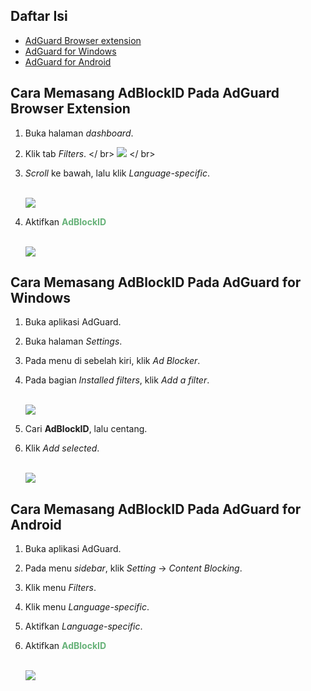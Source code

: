 ## Daftar Isi
- [AdGuard Browser extension](#cara-memasang-adblockid-pada-adguard-browser-extension)
- [AdGuard for Windows](#cara-memasang-adblockid-pada-adguard-for-windows)
- [AdGuard for Android](#cara-memasang-adblockid-pada-adguard-for-android)


## Cara Memasang AdBlockID Pada AdGuard Browser Extension
1. Buka halaman *dashboard*.
2. Klik tab *Filters*.
</ br>
   ![](https://i.imgur.com/W1RiKSr.jpg)
</ br>

3. *Scroll* ke bawah, lalu klik *Language-specific*.

   <br>![](https://i.imgur.com/57mYvTR.png)<br>

4. Aktifkan <span style="color:#67B279"><b>AdBlockID</b></span>

   <br>![](https://i.imgur.com/ohqpQh9.png)<br>


## Cara Memasang AdBlockID Pada AdGuard for Windows
1. Buka aplikasi AdGuard.
2. Buka halaman *Settings*.
3. Pada menu di sebelah kiri, klik *Ad Blocker*.
4. Pada bagian *Installed filters*, klik *Add a filter*.

   <br>![](https://i.imgur.com/WzMNuRl.png)<br>

5. Cari **AdBlockID**, lalu centang.
6. Klik *Add selected*.

   <br>![](https://i.imgur.com/cZSIyHp.png)<br>


## Cara Memasang AdBlockID Pada AdGuard for Android
1. Buka aplikasi AdGuard.
2. Pada menu *sidebar*, klik *Setting* -> *Content Blocking*.
3. Klik menu *Filters*.
4. Klik menu *Language-specific*.
5. Aktifkan *Language-specific*.
6. Aktifkan <span style="color:#67B279"><b>AdBlockID</b></span>

   <br>![](https://i.imgur.com/154mvtG.jpg)<br>
